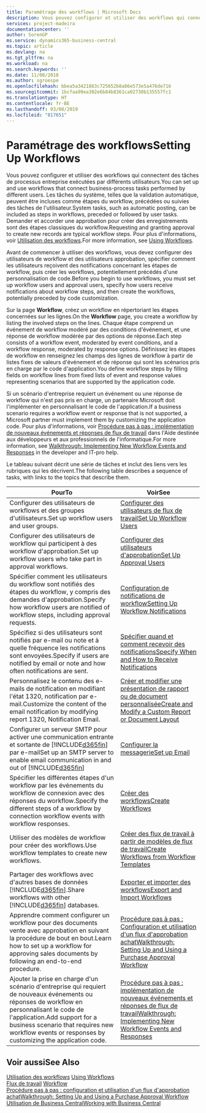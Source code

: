 ```yaml
---
title: Paramétrage des workflows | Microsoft Docs
description: Vous pouvez configurer et utiliser des workflows qui connectent des tâches de processus entreprise exécutées par différents utilisateurs. Les tâches du système, telles que la validation automatique, peuvent être incluses comme étapes du workflow, précédées ou suivies des tâches de l'utilisateur. Demander et accorder une approbation pour créer des enregistrements sont des étapes classiques du workflow.
services: project-madeira
documentationcenter: ''
author: SorenGP
ms.service: dynamics365-business-central
ms.topic: article
ms.devlang: na
ms.tgt_pltfrm: na
ms.workload: na
ms.search.keywords: ''
ms.date: 11/08/2018
ms.author: sgroespe
ms.openlocfilehash: bbea5a3421863c725652b8a86e573e5a476de716
ms.sourcegitcommit: 1bcfaa99ea302e6b84b8361ca02730b135557fc1
ms.translationtype: HT
ms.contentlocale: fr-BE
ms.lasthandoff: 03/08/2019
ms.locfileid: "817651"
---
```

# <a name="setting-up-workflows"></a><span data-ttu-id="afe7f-105">Paramétrage des workflows</span><span class="sxs-lookup"><span data-stu-id="afe7f-105">Setting Up Workflows</span></span>
<span data-ttu-id="afe7f-106">Vous pouvez configurer et utiliser des workflows qui connectent des tâches de processus entreprise exécutées par différents utilisateurs.</span><span class="sxs-lookup"><span data-stu-id="afe7f-106">You can set up and use workflows that connect business-process tasks performed by different users.</span></span> <span data-ttu-id="afe7f-107">Les tâches du système, telles que la validation automatique, peuvent être incluses comme étapes du workflow, précédées ou suivies des tâches de l'utilisateur.</span><span class="sxs-lookup"><span data-stu-id="afe7f-107">System tasks, such as automatic posting, can be included as steps in workflows, preceded or followed by user tasks.</span></span> <span data-ttu-id="afe7f-108">Demander et accorder une approbation pour créer des enregistrements sont des étapes classiques du workflow.</span><span class="sxs-lookup"><span data-stu-id="afe7f-108">Requesting and granting approval to create new records are typical workflow steps.</span></span> <span data-ttu-id="afe7f-109">Pour plus d'informations, voir [Utilisation des workflows](across-use-workflows.md).</span><span class="sxs-lookup"><span data-stu-id="afe7f-109">For more information, see [Using Workflows](across-use-workflows.md).</span></span>  

 <span data-ttu-id="afe7f-110">Avant de commencer à utiliser des workflows, vous devez configurer des utilisateurs de workflow et des utilisateurs approbation, spécifier comment les utilisateurs reçoivent des notifications concernant les étapes de workflow, puis créer les workflows, potentiellement précédés d'une personnalisation de code.</span><span class="sxs-lookup"><span data-stu-id="afe7f-110">Before you begin to use workflows, you must set up workflow users and approval users, specify how users receive notifications about workflow steps, and then create the workflows, potentially preceded by code customization.</span></span>  

 <span data-ttu-id="afe7f-111">Sur la page **Workflow**, créez un workflow en répertoriant les étapes concernées sur les lignes.</span><span class="sxs-lookup"><span data-stu-id="afe7f-111">On the **Workflow** page, you create a workflow by listing the involved steps on the lines.</span></span> <span data-ttu-id="afe7f-112">Chaque étape comprend un événement de workflow modéré par des conditions d'événement, et une réponse de workflow modérée par des options de réponse.</span><span class="sxs-lookup"><span data-stu-id="afe7f-112">Each step consists of a workflow event, moderated by event conditions, and a workflow response, moderated by response options.</span></span> <span data-ttu-id="afe7f-113">Définissez les étapes de workflow en renseignez les champs des lignes de workflow à partir de listes fixes de valeurs d'événement et de réponse qui sont les scénarios pris en charge par le code d'application.</span><span class="sxs-lookup"><span data-stu-id="afe7f-113">You define workflow steps by filling fields on workflow lines from fixed lists of event and response values representing scenarios that are supported by the application code.</span></span>  

 <span data-ttu-id="afe7f-114">Si un scénario d'entreprise requiert un événement ou une réponse de workflow qui n'est pas pris en charge, un partenaire Microsoft doit l'implémenter en personnalisant le code de l'application.</span><span class="sxs-lookup"><span data-stu-id="afe7f-114">If a business scenario requires a workflow event or response that is not supported, a Microsoft partner must implement them by customizing the application code.</span></span> <span data-ttu-id="afe7f-115">Pour plus d'informations, voir [Procédure pas à pas : implémentation de nouveaux événements et réponses de flux de travail](/dynamics-nav/Walkthrough--Implementing-New-Workflow-Events-and-Responses) dans l'Aide destinée aux développeurs et aux professionnels de l'informatique.</span><span class="sxs-lookup"><span data-stu-id="afe7f-115">For more information, see [Walkthrough: Implementing New Workflow Events and Responses](/dynamics-nav/Walkthrough--Implementing-New-Workflow-Events-and-Responses) in the developer and IT-pro help.</span></span>

 <span data-ttu-id="afe7f-116">Le tableau suivant décrit une série de tâches et inclut des liens vers les rubriques qui les décrivent.</span><span class="sxs-lookup"><span data-stu-id="afe7f-116">The following table describes a sequence of tasks, with links to the topics that describe them.</span></span>  

|<span data-ttu-id="afe7f-117">**Pour**</span><span class="sxs-lookup"><span data-stu-id="afe7f-117">**To**</span></span>|<span data-ttu-id="afe7f-118">**Voir**</span><span class="sxs-lookup"><span data-stu-id="afe7f-118">**See**</span></span>|  
|------------|-------------|  
|<span data-ttu-id="afe7f-119">Configurer des utilisateurs de workflows et des groupes d'utilisateurs.</span><span class="sxs-lookup"><span data-stu-id="afe7f-119">Set up workflow users and user groups.</span></span>|[<span data-ttu-id="afe7f-120">Configurer des utilisateurs de flux de travail</span><span class="sxs-lookup"><span data-stu-id="afe7f-120">Set Up Workflow Users</span></span>](across-how-to-set-up-workflow-users.md)|  
|<span data-ttu-id="afe7f-121">Configurer des utilisateurs de workflow qui participent à des workflow d'approbation.</span><span class="sxs-lookup"><span data-stu-id="afe7f-121">Set up workflow users who take part in approval workflows.</span></span>|[<span data-ttu-id="afe7f-122">Configurer des utilisateurs d'approbation</span><span class="sxs-lookup"><span data-stu-id="afe7f-122">Set Up Approval Users</span></span>](across-how-to-set-up-approval-users.md)|  
|<span data-ttu-id="afe7f-123">Spécifier comment les utilisateurs du workflow sont notifiés des étapes du workflow, y compris des demandes d'approbation.</span><span class="sxs-lookup"><span data-stu-id="afe7f-123">Specify how workflow users are notified of workflow steps, including approval requests.</span></span>|[<span data-ttu-id="afe7f-124">Configuration de notifications de workflow</span><span class="sxs-lookup"><span data-stu-id="afe7f-124">Setting Up Workflow Notifications</span></span>](across-setting-up-workflow-notifications.md)|  
|<span data-ttu-id="afe7f-125">Spécifiez si des utilisateurs sont notifiés par e-mail ou note et à quelle fréquence les notifications sont envoyées.</span><span class="sxs-lookup"><span data-stu-id="afe7f-125">Specify if users are notified by email or note and how often notifications are sent.</span></span>|[<span data-ttu-id="afe7f-126">Spécifier quand et comment recevoir des notifications</span><span class="sxs-lookup"><span data-stu-id="afe7f-126">Specify When and How to Receive Notifications</span></span>](across-how-to-specify-when-and-how-to-receive-notifications.md)|  
|<span data-ttu-id="afe7f-127">Personnalisez le contenu des e-mails de notification en modifiant l'état 1320, notification par e-mail.</span><span class="sxs-lookup"><span data-stu-id="afe7f-127">Customize the content of the email notification by modifying report 1320, Notification Email.</span></span>|[<span data-ttu-id="afe7f-128">Créer et modifier une présentation de rapport ou de document personnalisée</span><span class="sxs-lookup"><span data-stu-id="afe7f-128">Create and Modify a Custom Report or Document Layout</span></span>](ui-how-create-custom-report-layout.md)|  
|<span data-ttu-id="afe7f-129">Configurer un serveur SMTP pour activer une communication entrante et sortante de [!INCLUDE[d365fin](includes/d365fin_md.md)] par e-mail</span><span class="sxs-lookup"><span data-stu-id="afe7f-129">Set up an SMTP server to enable email communication in and out of [!INCLUDE[d365fin](includes/d365fin_md.md)]</span></span>|[<span data-ttu-id="afe7f-130">Configurer la messagerie</span><span class="sxs-lookup"><span data-stu-id="afe7f-130">Set up Email</span></span>](admin-how-setup-email.md)|
|<span data-ttu-id="afe7f-131">Spécifier les différentes étapes d'un workflow par les événements du workflow de connexion avec des réponses du workflow.</span><span class="sxs-lookup"><span data-stu-id="afe7f-131">Specify the different steps of a workflow by connection workflow events with workflow responses.</span></span>|[<span data-ttu-id="afe7f-132">Créer des workflows</span><span class="sxs-lookup"><span data-stu-id="afe7f-132">Create Workflows</span></span>](across-how-to-create-workflows.md)|  
|<span data-ttu-id="afe7f-133">Utiliser des modèles de workflow pour créer des workflows.</span><span class="sxs-lookup"><span data-stu-id="afe7f-133">Use workflow templates to create new workflows.</span></span>|[<span data-ttu-id="afe7f-134">Créer des flux de travail à partir de modèles de flux de travail</span><span class="sxs-lookup"><span data-stu-id="afe7f-134">Create Workflows from Workflow Templates</span></span>](across-how-to-create-workflows-from-workflow-templates.md)|  
|<span data-ttu-id="afe7f-135">Partager des workflows avec d'autres bases de données [!INCLUDE[d365fin](includes/d365fin_md.md)].</span><span class="sxs-lookup"><span data-stu-id="afe7f-135">Share workflows with other [!INCLUDE[d365fin](includes/d365fin_md.md)] databases.</span></span>|[<span data-ttu-id="afe7f-136">Exporter et importer des workflows</span><span class="sxs-lookup"><span data-stu-id="afe7f-136">Export and Import Workflows</span></span>](across-how-to-export-and-import-workflows.md)|  
|<span data-ttu-id="afe7f-137">Apprendre comment configurer un workflow pour des documents vente avec approbation en suivant la procédure de bout en bout.</span><span class="sxs-lookup"><span data-stu-id="afe7f-137">Learn how to set up a workflow for approving sales documents by following an end-to-end procedure.</span></span>|[<span data-ttu-id="afe7f-138">Procédure pas à pas : Configuration et utilisation d'un flux d'approbation achat</span><span class="sxs-lookup"><span data-stu-id="afe7f-138">Walkthrough: Setting Up and Using a Purchase Approval Workflow</span></span>](walkthrough-setting-up-and-using-a-purchase-approval-workflow.md)|  
|<span data-ttu-id="afe7f-139">Ajouter la prise en charge d'un scénario d'entreprise qui requiert de nouveaux événements ou réponses de workflow en personnalisant le code de l'application.</span><span class="sxs-lookup"><span data-stu-id="afe7f-139">Add support for a business scenario that requires new workflow events or responses by customizing the application code.</span></span>|[<span data-ttu-id="afe7f-140">Procédure pas à pas : implémentation de nouveaux événements et réponses de flux de travail</span><span class="sxs-lookup"><span data-stu-id="afe7f-140">Walkthrough: Implementing New Workflow Events and Responses</span></span>](/dynamics-nav/Walkthrough--Implementing-New-Workflow-Events-and-Responses)|  

## <a name="see-also"></a><span data-ttu-id="afe7f-141">Voir aussi</span><span class="sxs-lookup"><span data-stu-id="afe7f-141">See Also</span></span>  
 <span data-ttu-id="afe7f-142">[Utilisation des workflows](across-use-workflows.md) </span><span class="sxs-lookup"><span data-stu-id="afe7f-142">[Using Workflows](across-use-workflows.md) </span></span>  
 <span data-ttu-id="afe7f-143">[Flux de travail](across-workflow.md) </span><span class="sxs-lookup"><span data-stu-id="afe7f-143">[Workflow](across-workflow.md) </span></span>  
 [<span data-ttu-id="afe7f-144">Procédure pas à pas : configuration et utilisation d'un flux d'approbation achat</span><span class="sxs-lookup"><span data-stu-id="afe7f-144">Walkthrough: Setting Up and Using a Purchase Approval Workflow</span></span>](walkthrough-setting-up-and-using-a-purchase-approval-workflow.md)  
 [<span data-ttu-id="afe7f-145">Utilisation de Business Central</span><span class="sxs-lookup"><span data-stu-id="afe7f-145">Working with Business Central</span></span>](ui-work-product.md)
